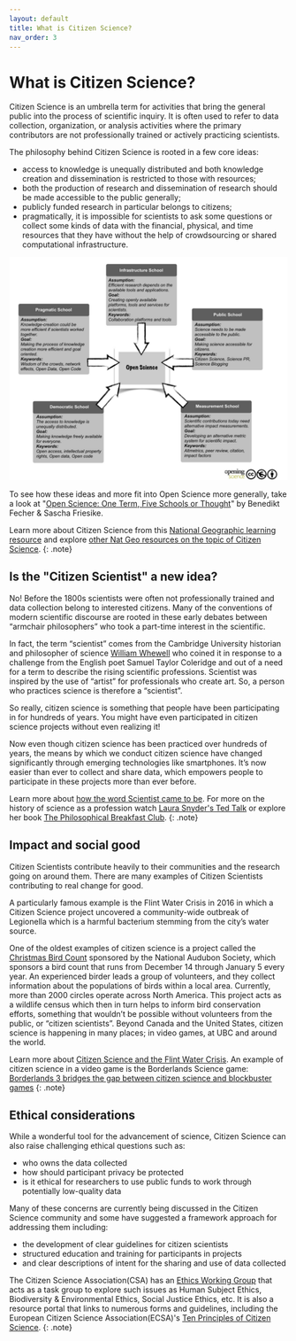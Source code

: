 ```yaml
---
layout: default
title: What is Citizen Science?
nav_order: 3
---
```

# What is Citizen Science?
Citizen Science is an umbrella term for activities that bring the general public into the process of scientific inquiry. It is often used to refer to data collection, organization, or analysis activities where the primary contributors are not professionally trained or actively practicing scientists.

The philosophy behind Citizen Science is rooted in a few core ideas:
* access to knowledge is unequally distributed and both knowledge creation and dissemination is restricted to those with resources;
* both the production of research and dissemination of research should be made accessible to the public generally;
* publicly funded research in particular belongs to citizens;
* pragmatically, it is impossible for scientists to ask some questions or collect some kinds of data with the financial, physical, and time resources that they have without the help of crowdsourcing or shared computational infrastructure.

<img src="images/five-schools-of-thought.png" alt="Five Schools of Open Science thought" width="600" height="auto">

To see how these ideas and more fit into Open Science more generally, take a look at "[Open Science: One Term, Five Schools or Thought](http://book.openingscience.org.s3-website-eu-west-1.amazonaws.com/basics_background/open_science_one_term_five_schools_of_thought.html)" by Benedikt Fecher & Sascha Friesike.

Learn more about Citizen Science from this [National Geographic learning resource](https://www.nationalgeographic.org/encyclopedia/citizen-science/) and explore [other Nat Geo resources on the topic of Citizen Science](https://www.nationalgeographic.org/topics/citizen-science/?q=&page=1&per_page=25).
{: .note}

## Is the "Citizen Scientist" a new idea?
No! Before the 1800s scientists were often not professionally trained and data collection belong to interested citizens. Many of the conventions of modern scientific discourse are rooted in these early debates between “armchair philosophers” who took a part-time interest in the scientific.

In fact, the term “scientist” comes from the Cambridge University historian and philosopher of science [William Whewell](https://plato.stanford.edu/entries/whewell/) 
who coined it in response to a challenge from the English poet Samuel Taylor Coleridge and out of a need for a term to describe the rising scientific professions. Scientist was inspired by the use of “artist” for professionals who create art. So, a person who practices science is therefore a “scientist”.

So really, citizen science is something that people have been participating in for hundreds of years. You might have even participated in citizen science projects without even realizing it!

Now even though citizen science has been practiced over hundreds of years, the means by which we conduct citizen science have changed significantly through emerging technologies like smartphones. It’s now easier than ever to collect and share data, which empowers people to participate in these projects more than ever before.


Learn more about [how the word Scientist came to be](https://www.npr.org/templates/story/story.php?storyId=127037417). For more on the history of science as a profession watch [Laura Snyder's Ted Talk](https://www.ted.com/talks/laura_snyder_the_philosophical_breakfast_club?language=en) or explore her book [The Philosophical Breakfast Club](https://vpl.bibliocommons.com/item/show/2383885038).
{: .note}

## Impact and social good
Citizen Scientists contribute heavily to their communities and the research going on around them. There are many examples of Citizen Scientists contributing to real change for good.

A particularly famous example is the Flint Water Crisis in 2016 in which a Citizen Science project uncovered a community-wide outbreak of Legionella which is a harmful bacterium stemming from the city’s water source.

One of the oldest examples of citizen science is a project called the [Christmas Bird Count](https://www.birdscanada.org/bird-science/christmas-bird-count/#:~:text=Each%20Christmas%20Bird%20Count%20is%20conducted%20on%20a,often%20by%20a%20birding%20club%20or%20naturalist%20organization.) sponsored by the National Audubon Society, which sponsors a bird count that runs from December 14 through January 5 every year. An experienced birder leads a group of volunteers, and they collect information about the populations of birds within a local area. Currently, more than 2000 circles operate across North America. This project acts as a wildlife census which then in turn helps to inform bird conservation efforts, something that wouldn’t be possible without volunteers from the public, or “citizen scientists”. Beyond Canada and the United States, citizen science is happening in many places; in video games, at UBC and around the world.


Learn more about [Citizen Science and the Flint Water Crisis](https://theoryandpractice.citizenscienceassociation.org/articles/10.5334/cstp.154/). An example of citizen science in a video game is the Borderlands Science game: [Borderlands 3 bridges the gap between citizen science and blockbuster games](https://techcrunch.com/2020/04/07/borderlands-3-science-research-gut-microbiome/)
{: .note}

## Ethical considerations
While a wonderful tool for the advancement of science, Citizen Science can also raise challenging ethical questions such as:
* who owns the data collected
* how should participant privacy be protected
* is it ethical for researchers to use public funds to work through potentially low-quality data

Many of these concerns are currently being discussed in the Citizen Science community and some have suggested a framework approach for addressing them including:
* the development of clear guidelines for citizen scientists
* structured education and training for participants in projects
* and clear descriptions of intent for the sharing and use of data collected


The Citizen Science Association(CSA) has an [Ethics Working Group](https://citizenscience.org/get-involved/working-groups/ethics-working-group/) that acts as a task group to explore such issues as Human Subject Ethics, Biodiversity & Environmental Ethics, Social Justice Ethics, etc. It is also a resource portal that links to numerous forms and guidelines, including the European Citizen Science Association(ECSA)'s [Ten Principles of Citizen Science](https://osf.io/xpr2n/wiki/home/). 
{: .note}
